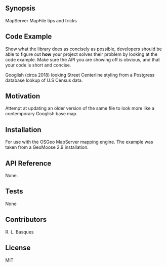 ## Synopsis

MapServer MapFile tips and tricks 

## Code Example

Show what the library does as concisely as possible, developers should be able to figure out **how** your project solves their problem by looking at the code example. Make sure the API you are showing off is obvious, and that your code is short and concise.

Googlish (circa 2018) looking Street Centerline styling from a Postgress database lookup of U.S Census data.

## Motivation

Attempt at updating an older version of the same file to look more like a contemporary Googlish base map.

## Installation

For use with the OSGeo MapServer mapping engine.  The example was taken from a GeoMoose 2.9 installation.

## API Reference

None.

## Tests

None

## Contributors

R. L. Basques

## License

MIT
